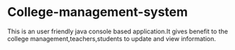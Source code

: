 # College-management-system
This is an user friendly java console based application.It gives benefit to the college management,teachers,students to update and view information.
